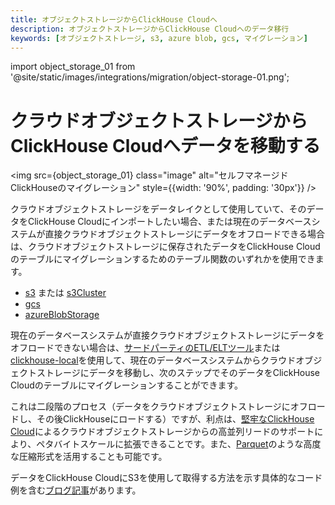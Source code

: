 ```yaml
---
title: オブジェクトストレージからClickHouse Cloudへ
description: オブジェクトストレージからClickHouse Cloudへのデータ移行
keywords: [オブジェクトストレージ, s3, azure blob, gcs, マイグレーション]
---
```


import object_storage_01 from '@site/static/images/integrations/migration/object-storage-01.png';


# クラウドオブジェクトストレージからClickHouse Cloudへデータを移動する

<img src={object_storage_01} class="image" alt="セルフマネージドClickHouseのマイグレーション" style={{width: '90%', padding: '30px'}} />

クラウドオブジェクトストレージをデータレイクとして使用していて、そのデータをClickHouse Cloudにインポートしたい場合、または現在のデータベースシステムが直接クラウドオブジェクトストレージにデータをオフロードできる場合は、クラウドオブジェクトストレージに保存されたデータをClickHouse Cloudのテーブルにマイグレーションするためのテーブル関数のいずれかを使用できます。

- [s3](/sql-reference/table-functions/s3.md) または [s3Cluster](/sql-reference/table-functions/s3Cluster.md)
- [gcs](/sql-reference/table-functions/gcs)
- [azureBlobStorage](/sql-reference/table-functions/azureBlobStorage)

現在のデータベースシステムが直接クラウドオブジェクトストレージにデータをオフロードできない場合は、[サードパーティのETL/ELTツール](./etl-tool-to-clickhouse.md)または[clickhouse-local](./clickhouse-local-etl.md)を使用して、現在のデータベースシステムからクラウドオブジェクトストレージにデータを移動し、次のステップでそのデータをClickHouse Cloudのテーブルにマイグレーションすることができます。

これは二段階のプロセス（データをクラウドオブジェクトストレージにオフロードし、その後ClickHouseにロードする）ですが、利点は、[堅牢なClickHouse Cloud](https://clickhouse.com/blog/getting-data-into-clickhouse-part-3-s3)によるクラウドオブジェクトストレージからの高並列リードのサポートにより、ペタバイトスケールに拡張できることです。また、[Parquet](/interfaces/formats/#data-format-parquet)のような高度な圧縮形式を活用することも可能です。

データをClickHouse CloudにS3を使用して取得する方法を示す具体的なコード例を含む[ブログ記事](https://clickhouse.com/blog/getting-data-into-clickhouse-part-3-s3)があります。
